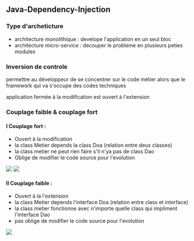 ## Java-Dependency-Injection

### Type d'archeticture
- architecture monolithique : develope l'application en un seul bloc
- architecture micro-service : decouper le probleme en plusieurs peties modules	

### Inversion de controle 
permettre au développeur de se concentrer sur le code métier alors que le framework qui va s'occupe des codes techniques


application fermée à la modification est ouvert à l'extension

### Couplage faible & couplage fort

#### I Couplage fort : 
- Ouvert à la modification
- la class Metier depends la class Doa (relation entre deux classes)
- la class metier ne peut rien faire s'il n'ya pas de class Dao
- Oblige de modifier le code source pour l'evolution
<img src="https://github.com/Mo-bar/Java-Dependency-Injection/assets/98557431/46360feb-8411-460c-b327-b475995c8f7f">
<img src="https://github.com/Mo-bar/Java-Dependency-Injection/assets/98557431/0aadb6c4-7208-4c81-a8dc-bb7db7e3a7ad">

#### II Couplage faible : 
- Ouvert à la l'extension
- la class Metier depends l'interface Doa (relation entre class et interface)
- la class metier fonctionne avec n'importe quelle class qui impliment l'interface Dao 
- pas oblige de modifier le code source pour l'evolution
<img src="https://github.com/Mo-bar/Java-Dependency-Injection/assets/98557431/48b33069-1d3e-4025-bd23-387f5c4ca21e">
